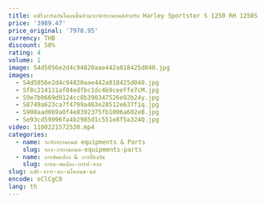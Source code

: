 ```yaml
---
title: แฟริ่งการ์ดกันโคลนชิ้นส่วนรถจักรยานยนต์สำหรับ Harley Sportster S 1250 RH 1250S 2021 - 2023 100%
price: '3989.47'
price_original: '7978.95'
currency: THB
discount: 50%
rating: 4
volume: 1
image: S4d5056e2d4c94820aae442a818425d040.jpg
images:
  - S4d5056e2d4c94820aae442a818425d040.jpg
  - Sf8c214111af84edfbc1dc4b9ceeffe7cM.jpg
  - S9e7b0669d9124cc8b390347526e92b24y.jpg
  - S8749a623ca7f4799a463e28512e637f1q.jpg
  - S908aad069a0f4e8392375fb1006a602eB.jpg
  - Se93cd59996fa4b2985d1c551e8f5a324Q.jpg
video: 1100221572530.mp4
categories:
  - name: รถจักรยานยนต์ equipments & Parts
    slug: รถจ-กรยานยนต-equipments-parts
  - name: การดัดแปลง & การป้องกัน
    slug: การด-ดแปลง-การป-องก
slug: แฟร-งการ-ดก-นโคลนช-นส
encode: oClCgC0
lang: th
---
```

  